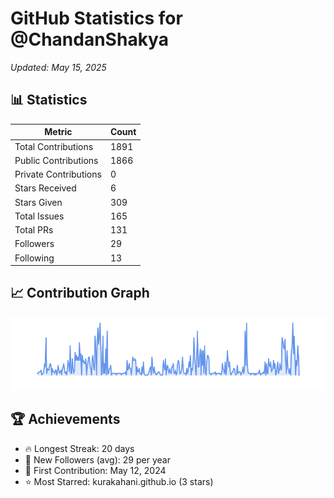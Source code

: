 # GitHub Statistics for @ChandanShakya
*Updated: May 15, 2025*

## 📊 Statistics
| Metric | Count |
|--------|--------|
| Total Contributions | 1891 |
| Public Contributions | 1866 |
| Private Contributions | 0 |
| Stars Received | 6 |
| Stars Given | 309 |
| Total Issues | 165 |
| Total PRs | 131 |
| Followers | 29 |
| Following | 13 |

## 📈 Contribution Graph

![Contribution Graph](./contribution_graph.png)

## 🏆 Achievements

- 🔥 Longest Streak: 20 days
- 👥 New Followers (avg): 29 per year
- 📅 First Contribution: May 12, 2024
- ⭐ Most Starred: kurakahani.github.io (3 stars)
